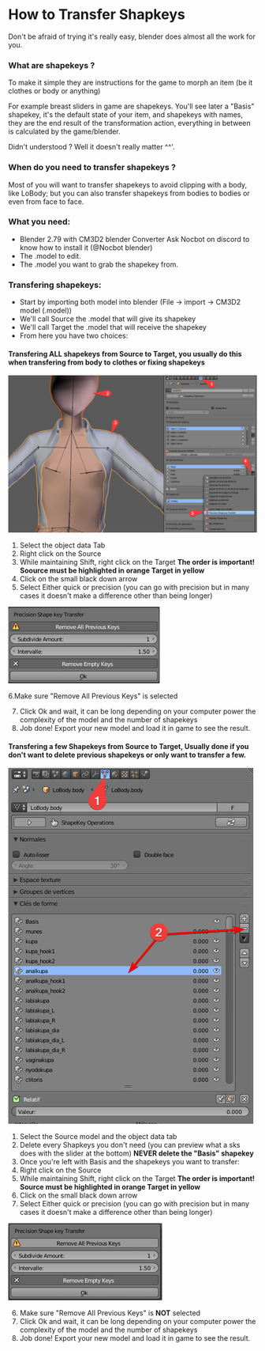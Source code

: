 # How to Transfer Shapkeys 

Don't be afraid of trying it's really easy, blender does almost all the work for you.

### What are shapekeys ?

To make it simple they are instructions for the game to morph an item (be it clothes or body or anything) 

For example breast sliders in game are shapekeys.
You'll see later a "Basis" shapekey, it's the default state of your item, and shapekeys with names, they are the end result of the transformation action,
everything in between is calculated by the game/blender.

Didn't understood ? Well it doesn't really matter ^^'.

### When do you need to transfer shapekeys ?

Most of you will want to transfer shapekeys to avoid clipping with a body, like LoBody; but you can also transfer shapekeys from bodies to bodies or even from face to face.

### What you need:

- Blender 2.79 with CM3D2 blender Converter
Ask Nocbot on discord to know how to install it (@Nocbot blender)
- The .model to edit.
- The .model you want to grab the shapekey from.

### Transfering shapekeys:

- Start by importing both model into blender (File -> import -> CM3D2 model (.model))
- We'll call Source the .model that will give its shapekey
- We'll call Target the .model that will receive the shapekey
- From here you have two choices:

#### Transfering ALL shapekeys from Source to Target, you usually do this when transfering from body to clothes or fixing shapekeys

![Example](Pictures/skstransfer0.png)

1. Select the object data Tab
2. Right click on the Source
3. While maintaining Shift, right click on the Target
**The order is important! Soource must be highlighted in orange Target in yellow**
4. Click on the small black down arrow
5. Select Either quick or precision (you can go with precision but in many cases it doesn't make a difference other than being longer)

![Example](Pictures/skstransfer1.png)

6.Make sure "Remove All Previous Keys" is selected

7. Click Ok and wait, it can be long depending on your computer power the complexity of the model and the number of shapekeys
8. Job done! Export your new model and load it in game to see the result.

#### Transfering a few Shapekeys from Source to Target, Usually done if you don't want to delete previous shapekeys or only want to transfer a few.

![Example](Pictures/skstransfer2.png)

1. Select the Source model and the object data tab
2. Delete every Shapkeys you don't need (you can preview what a sks does with the slider at the bottom)
**NEVER delete the "Basis" shapekey**
3. Once you're left with Basis and the shapekeys you want to transfer:
4. Right click on the Source
5. While maintaining Shift, right click on the Target
**The order is important! Source must be highlighted in orange Target in yellow**
6. Click on the small black down arrow
7. Select Either quick or precision (you can go with precision but in many cases it doesn't make a difference other than being longer)

![Example](Pictures/skstransfer3.png)

6. Make sure "Remove All Previous Keys" is **NOT** selected
7. Click Ok and wait, it can be long depending on your computer power the complexity of the model and the number of shapekeys
8. Job done! Export your new model and load it in game to see the result.


